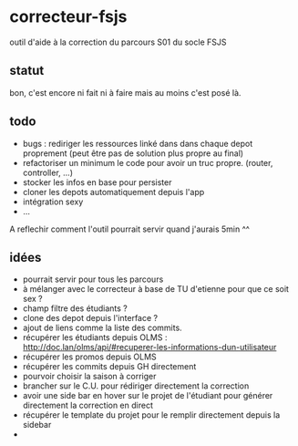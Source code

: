 # correcteur-fsjs
outil d'aide à la correction du parcours S01 du socle FSJS


## statut

bon, c'est encore ni fait ni à faire mais au moins c'est posé là.  

## todo

- bugs : rediriger les ressources linké dans dans chaque depot proprement (peut être pas de solution plus propre au final) 
- refactoriser un minimum le code pour avoir un truc propre. (router, controller, ...)
- stocker les infos en base pour persister
- cloner les depots automatiquement depuis l'app
- intégration sexy
- ... 

A reflechir comment l'outil pourrait servir quand j'aurais 5min ^^

## idées
- pourrait servir pour tous les parcours
- à mélanger avec le correcteur à base de TU d'etienne pour que ce soit sex ? 
- champ filtre des étudiants ? 
- clone des depot depuis l'interface ? 
- ajout de liens comme la liste des commits. 
- récupérer les étudiants depuis OLMS : http://doc.lan/olms/api/#recuperer-les-informations-dun-utilisateur
- récupérer les promos depuis OLMS
- récupérer les commits depuis GH directement
- pourvoir choisir la saison à corriger
- brancher sur le C.U. pour rédiriger directement la correction
- avoir une side bar en hover sur le projet de l'étudiant pour générer directement la correction en direct
- récupérer le template du projet pour le remplir directement depuis la sidebar
- 
